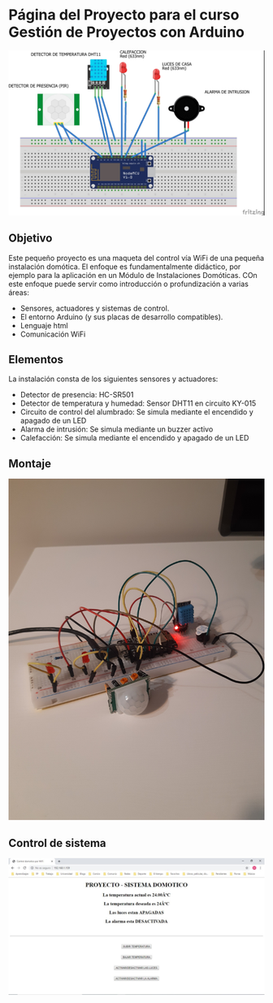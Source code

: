 # Página del Proyecto para el curso Gestión de Proyectos con Arduino
![](https://raw.githubusercontent.com/fonzacity/proyecto-curso-arduino/master/proyecto/montaje.jpg)
## Objetivo
Este pequeño proyecto es una maqueta del control vía WiFi de una pequeña instalación domótica.
El enfoque es fundamentalmente didáctico, por ejemplo para la aplicación en un Módulo de Instalaciones Domóticas. COn este enfoque puede servir como introducción o profundización a varias áreas:
- Sensores, actuadores y sistemas de control.
- El entorno Arduino (y sus placas de desarrollo compatibles).
- Lenguaje html
- Comunicación WiFi
## Elementos
La instalación consta de los siguientes sensores y actuadores:
- Detector de presencia: HC-SR501
- Detector de temperatura y humedad: Sensor DHT11 en circuito KY-015
- Circuito de control del alumbrado: Se simula mediante el encendido y apagado de un LED
- Alarma de intrusión: Se simula mediante un buzzer activo
- Calefacción: Se simula mediante el encendido y apagado de un LED
## Montaje
![](proyecto/test.jpg)
## Control de sistema
![](proyecto/web_control.JPG)
